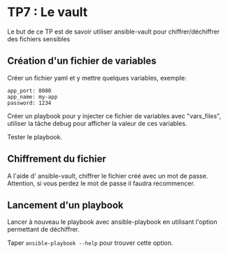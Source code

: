 # TP7 : Le vault

Le but de ce TP est de savoir utiliser ansible-vault pour chiffrer/déchiffrer des fichiers sensibles

## Création d'un fichier de variables

Créer un fichier yaml et y mettre quelques variables, exemple:

```
app_port: 8080
app_name: my-app
password: 1234
```

Créer un playbook pour y injecter ce fichier de variables avec "vars_files", utiliser la tâche debug pour afficher la valeur de ces variables. 

Tester le playbook.

## Chiffrement du fichier

A l'aide d' ansible-vault, chiffrer le fichier créé avec un mot de passe. Attention, si vous perdez le mot de passe il faudra recommencer.

## Lancement d'un playbook

Lancer à nouveau le playbook avec ansible-playbook en utilisant l'option permettant de déchiffrer.

Taper `ansible-playbook --help` pour trouver cette option.


